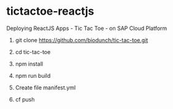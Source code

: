 # tictactoe-reactjs
 Deploying ReactJS Apps - Tic Tac Toe -  on SAP Cloud Platform
 
1. git clone https://github.com/biodunch/tic-tac-toe.git

2. cd tic-tac-toe

3. npm install

4. npm run build

5. Create file manifest.yml

6. cf push 
